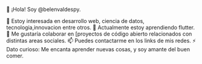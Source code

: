 👋 ¡Hola! Soy @belenvaldespy.

👀 Estoy interesada en desarrollo web, ciencia de datos, tecnologia,innovacion entre otros.
🌱 Actualmente estoy aprendiendo flutter.
💞️ Me gustaría colaborar en [proyectos de código abierto relacionados con distintas areas sociales.
📫 Puedes contactarme en los links de mis redes.
⚡ Dato curioso: Me encanta aprender nuevas cosas, y soy amante del buen comer.
